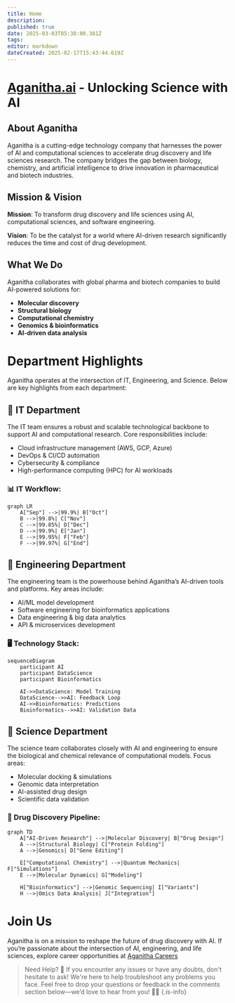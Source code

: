 ```yaml
---
title: Home
description: 
published: true
date: 2025-03-03T05:38:00.381Z
tags: 
editor: markdown
dateCreated: 2025-02-17T15:43:44.619Z
---
```


# [Aganitha.ai](http://Aganitha.ai) - Unlocking Science with AI

## About Aganitha 

Aganitha is a cutting-edge technology company that harnesses the power of AI and computational sciences to accelerate drug discovery and life sciences research. The company bridges the gap between biology, chemistry, and artificial intelligence to drive innovation in pharmaceutical and biotech industries.

## Mission & Vision 

**Mission**: To transform drug discovery and life sciences using AI, computational sciences, and software engineering.

**Vision**: To be the catalyst for a world where AI-driven research significantly reduces the time and cost of drug development.

## What We Do

Aganitha collaborates with global pharma and biotech companies to build AI-powered solutions for:

-   **Molecular discovery**
-   **Structural biology**
-   **Computational chemistry**
-   **Genomics & bioinformatics**
-   **AI-driven data analysis**

# Department Highlights

Aganitha operates at the intersection of IT, Engineering, and Science. Below are key highlights from each department:

## 🔹 IT Department

The IT team ensures a robust and scalable technological backbone to support AI and computational research. Core responsibilities include:

-   Cloud infrastructure management (AWS, GCP, Azure)
-   DevOps & CI/CD automation
-   Cybersecurity & compliance
-   High-performance computing (HPC) for AI workloads

### 📊 IT Workflow:
```mermaid
graph LR
    A["Sep"] -->|99.9%| B["Oct"]
    B -->|99.8%| C["Nov"]
    C -->|99.85%| D["Dec"]
    D -->|99.9%| E["Jan"]
    E -->|99.95%| F["Feb"]
    F -->|99.97%| G["End"]
```
## 🔹 Engineering Department

The engineering team is the powerhouse behind Aganitha’s AI-driven tools and platforms. Key areas include:

-   AI/ML model development
-   Software engineering for bioinformatics applications
-   Data engineering & big data analytics
-   API & microservices development

### 🖥 Technology Stack:
```mermaid
sequenceDiagram
    participant AI
    participant DataScience
    participant Bioinformatics

    AI->>DataScience: Model Training
    DataScience-->>AI: Feedback Loop
    AI->>Bioinformatics: Predictions
    Bioinformatics-->>AI: Validation Data
```
## 🔹 Science Department

The science team collaborates closely with AI and engineering to ensure the biological and chemical relevance of computational models. Focus areas:

-   Molecular docking & simulations
-   Genomic data interpretation
-   AI-assisted drug design
-   Scientific data validation

### 🧬 Drug Discovery Pipeline:
```mermaid
graph TD
    A["AI-Driven Research"] -->|Molecular Discovery| B["Drug Design"]
    A -->|Structural Biology| C["Protein Folding"]
    A -->|Genomics| D["Gene Editing"]

    E["Computational Chemistry"] -->|Quantum Mechanics| F["Simulations"]
    E -->|Molecular Dynamics| G["Modeling"]

    H["Bioinformatics"] -->|Genomic Sequencing| I["Variants"]
    H -->|Omics Data Analysis| J["Integration"]
```
# Join Us

Aganitha is on a mission to reshape the future of drug discovery with AI. If you’re passionate about the intersection of AI, engineering, and life sciences, explore career opportunities at [Aganitha Careers](http://www.aganitha.ai/careers/)

> Need Help? 🚀 If you encounter any issues or have any doubts, don't hesitate to ask! We're here to help troubleshoot any problems you face. Feel free to drop your questions or feedback in the comments section below—we’d love to hear from you! 💬✨
{.is-info}

